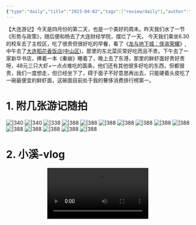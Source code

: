 ```yaml
---
{"type":"daily","title":"2023-04-02","tags":["review/daily"],"author":"codertoro","establish":"2023-04-02T00:00:00","location":"辽宁大连","weather":"晴","dg-publish":true,"permalink":"/Daily/2023/2023-04-02/","dgPassFrontmatter":true,"noteIcon":"","created":"2025-02-23T17:22:12.928+08:00","updated":"2025-03-03T22:19:26.424+08:00"}
---
```



【大连游记】今天是四月份的第二天，也是一个美好的周末。昨天我们水了一节《形势与政策》，随后便和杨去了大连财经学院，摆烂了一天。
今天我们乘坐6.30的校车去了主校区，吃了很贵但很好吃的早餐，看了《[龙与地下城：侠盗荣耀](https://movie.douban.com/subject/26584673/)》,中午去了[大连稻花香饭店(中山区)](https://map.baidu.com/poi/%E7%A8%BB%E8%8A%B1%E9%A6%99%E9%A5%AD%E9%A6%86/@13542537.049930373,4682727.282232596,16.75z?uid=5864c28a46c95bc8ad31e53b&info_merge=1&isBizPoi=false&ugc_type=3&ugc_ver=1&device_ratio=2&compat=1&pcevaname=pc4.1&querytype=detailConInfo&da_src=shareurl)，那里的东北菜灰常好吃而且不贵。下午去了一家新华书店，捧着一本《秦崩》睡着了，晚上去了东港，那里的鲜虾面好贵好贵呀，48元三只大虾+一点点难吃的面条，他们还有其他很多好吃的东西，但都很贵，我们一度想走，但已经坐下了，碍于面子不好意思再出去，只能硬着头皮吃了一碗最便宜的鲜虾面，这碗面目前处于我的奢侈消费排行榜第一。

# 1. 附几张游记随拍
![|340](https://img.codertoro.top/Bucket/img/daily/2023/04/10-20230402-%E4%B8%AD%E5%B1%B1%E5%8C%BA-%E9%BE%99%E4%B8%8E%E5%9C%B0%E4%B8%8B%E5%9F%8E-%E4%B8%9C%E5%8C%97%E8%8F%9C-%E4%B8%9C%E6%B8%AF4691680445779_.pic_hd.jpg)
![|340](https://img.codertoro.top/Bucket/img/daily/2023/04/11-20230402-%E4%B8%AD%E5%B1%B1%E5%8C%BA-%E9%BE%99%E4%B8%8E%E5%9C%B0%E4%B8%8B%E5%9F%8E-%E4%B8%9C%E5%8C%97%E8%8F%9C-%E4%B8%9C%E6%B8%AF4701680445783_.pic_hd.jpg)
![|338](https://img.codertoro.top/Bucket/img/daily/2023/04/12-20230402-%E4%B8%AD%E5%B1%B1%E5%8C%BA-%E9%BE%99%E4%B8%8E%E5%9C%B0%E4%B8%8B%E5%9F%8E-%E4%B8%9C%E5%8C%97%E8%8F%9C-%E4%B8%9C%E6%B8%AF4711680445785_.pic_hd.jpg)
![|388](https://img.codertoro.top/Bucket/img/daily/2023/04/13-20230402-中山区-龙与地下城-东北菜-东港4721680445787_.pic_hd.jpg)
![|388](https://img.codertoro.top/Bucket/img/daily/2023/04/14-20230402-中山区-龙与地下城-东北菜-东港4731680445789_.pic_hd.jpg)
![|388](https://img.codertoro.top/Bucket/img/daily/2023/04/15-20230402-中山区-龙与地下城-东北菜-东港4741680445791_.pic_hd.jpg)
![|388](https://img.codertoro.top/Bucket/img/daily/2023/04/16-20230402-中山区-龙与地下城-东北菜-东港WechatIMG1476.jpeg)
![|388](https://img.codertoro.top/Bucket/img/daily/2023/04/2-20230402-中山区-龙与地下城-东北菜-东港4611680445752_.pic_hd.jpg)
![|388](https://img.codertoro.top/Bucket/img/daily/2023/04/3-20230402-中山区-龙与地下城-东北菜-东港4621680445756_.pic_hd.jpg)
![|388](https://img.codertoro.top/Bucket/img/daily/2023/04/4-20230402-中山区-龙与地下城-东北菜-东港4631680445757_.pic_hd.jpg)
![|388](https://img.codertoro.top/Bucket/img/daily/2023/04/5-20230402-中山区-龙与地下城-东北菜-东港4641680445762_.pic_hd.jpg)
![|388](https://img.codertoro.top/Bucket/img/daily/2023/04/6-20230402-中山区-龙与地下城-东北菜-东港4651680445767_.pic_hd.jpg)
![|388](https://img.codertoro.top/Bucket/img/daily/2023/04/7-20230402-中山区-龙与地下城-东北菜-东港4661680445769_.pic_hd.jpg)
![|388](https://img.codertoro.top/Bucket/img/daily/2023/04/8-20230402-中山区-龙与地下城-东北菜-东港4671680445772_.pic_hd.jpg)
![|388](https://img.codertoro.top/Bucket/img/daily/2023/04/9-20230402-中山区-龙与地下城-东北菜-东港4681680445775_.pic_hd.jpg)

# 2. 小溪-vlog 
<video style="width: 55%; max-width: 600px; height: auto; display: block; margin: auto;" controls playsinline>
  <source src="https://img.codertoro.top/Bucket/img/daily/2023/04/1-20230402-中山区-龙与地下城-东北菜-东港475_1680445834.mp4">
</video>
